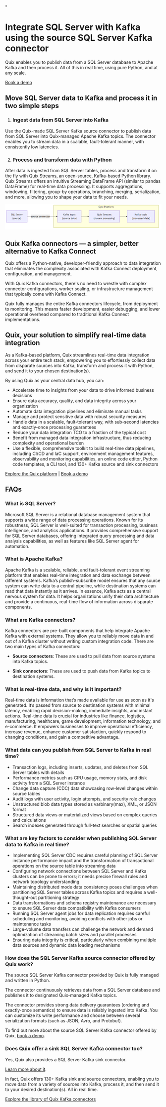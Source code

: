 <!--- BEGIN MARKDOWN --->
"
# Integrate SQL Server with Kafka using the source SQL Server Kafka connector

Quix enables you to publish data from a SQL Server database to Apache Kafka and then process it. All of this in real time, using pure Python, and at any scale. 

[Book a demo](https://share.hsforms.com/1iW0TmZzKQMChk0lxd_tGiw4yjw2)

## Move SQL Server data to Kafka and process it in two simple steps

1. ### Ingest data from SQL Server into Kafka

Use the Quix-made SQL Server Kafka source connector to publish data from SQL Server into Quix-managed Apache Kafka topics. The connector enables you to stream data in a scalable, fault-tolerant manner, with consistently low latencies. 

2. ### Process and transform data with Python

After data is ingested from SQL Server tables, process and transform it on the fly with Quix Streams, an open-source, Kafka-based Python library. Quix Streams offers an intuitive Streaming DataFrame API (similar to pandas DataFrame) for real-time data processing. It supports aggregations, windowing, filtering, group-by operations, branching, merging, serialization, and more, allowing you to shape your data to fit your needs.

![Diagram](images/MicrosoftSQL-source_diagram_1.png)

## Quix Kafka connectors — a simpler, better alternative to Kafka Connect

Quix offers a Python-native, developer-friendly approach to data integration that eliminates the complexity associated with Kafka Connect deployment, configuration, and management. 

With Quix Kafka connectors, there's no need to wrestle with complex connector configurations, worker scaling, or infrastructure management that typically come with Kafka Connect.

Quix fully manages the entire Kafka connectors lifecycle, from deployment to monitoring. This means faster development, easier debugging, and lower operational overhead compared to traditional Kafka Connect implementations.

## Quix, your solution to simplify real-time data integration

As a Kafka-based platform, Quix streamlines real-time data integration across your entire tech stack, empowering you to effortlessly collect data from disparate sources into Kafka, transform and process it with Python, and send it to your chosen destination(s).

By using Quix as your central data hub, you can:

* Accelerate time to insights from your data to drive informed business decisions  
* Ensure data accuracy, quality, and data integrity across your organization  
* Automate data integration pipelines and eliminate manual tasks  
* Manage and protect sensitive data with robust security measures  
* Handle data in a scalable, fault-tolerant way, with sub-second latencies and exactly-once processing guarantees  
* Reduce your data integration TCO to a fraction of the typical cost  
* Benefit from managed data integration infrastructure, thus reducing complexity and operational burden  
* Use a flexible, comprehensive toolkit to build real-time data pipelines, including CI/CD and IaC support, environment management features, observability and monitoring capabilities, an online code editor, Python code templates, a CLI tool, and 130+ Kafka source and sink connectors

[Explore the Quix platform](https://portal.demo.quix.io/?workspace=demo-iotphonedemo-prod)          |           [Book a demo](https://share.hsforms.com/1iW0TmZzKQMChk0lxd_tGiw4yjw2)

## FAQs

### What is SQL Server?

Microsoft SQL Server is a relational database management system that supports a wide range of data processing operations. Known for its robustness, SQL Server is well-suited for transaction processing, business intelligence, and analytics applications. It provides comprehensive support for SQL Server databases, offering integrated query processing and data analysis capabilities, as well as features like SQL Server agent for automation.

### What is Apache Kafka?

Apache Kafka is a scalable, reliable, and fault-tolerant event streaming platform that enables real-time integration and data exchange between different systems. Kafka’s publish-subscribe model ensures that any source system can write data to a central pipeline, while destination systems can read that data instantly as it arrives. In essence, Kafka acts as a central nervous system for data. It helps organizations unify their data architecture and provide a continuous, real-time flow of information across disparate components.

### What are Kafka connectors?

Kafka connectors are pre-built components that help integrate Apache Kafka with external systems. They allow you to reliably move data in and out of a Kafka cluster without writing custom integration code. There are two main types of Kafka connectors:

* **Source connectors**: These are used to pull data from source systems into Kafka topics.

* **Sink connectors**: These are used to push data from Kafka topics to destination systems.

### What is real-time data, and why is it important?

Real-time data is information that’s made available for use as soon as it's generated. It’s passed from source to destination systems with minimal latency, enabling rapid decision-making, immediate insights, and instant actions. Real-time data is crucial for industries like finance, logistics, manufacturing, healthcare, game development, information technology, and e-commerce. It empowers businesses to improve operational efficiency, increase revenue, enhance customer satisfaction, quickly respond to changing conditions, and gain a competitive advantage.

### What data can you publish from SQL Server to Kafka in real time?

* Transaction logs, including inserts, updates, and deletes from SQL Server tables with details  
* Performance metrics such as CPU usage, memory stats, and disk activity from a SQL Server instance  
* Change data capture (CDC) data showcasing row-level changes within source tables  
* Audit logs with user activity, login attempts, and security role changes  
* Unstructured blob data types stored as varbinary(max), XML, or JSON format  
* Structured data views or materialized views based on complex queries and calculations  
* Search indexes generated through full-text searches or spatial queries

### What are key factors to consider when publishing SQL Server data to Kafka in real time?

* Implementing SQL Server CDC requires careful planning of SQL Server instance performance impact and the transformation of transactional operations on the source table into streaming data  
* Configuring network connections between SQL Server and Kafka clusters can be prone to errors; it needs precise firewall rules and network topology understanding  
* Maintaining distributed mode data consistency poses challenges when partitioning SQL Server tables across Kafka topics and requires a well-thought-out partitioning strategy  
* Data transformations and schema registry maintenance are necessary to ensure SQL Server data compatibility with Kafka consumers  
* Running SQL Server agent jobs for data replication requires careful scheduling and monitoring, avoiding conflicts with other jobs or maintenance tasks  
* Large-volume data transfers can challenge the network and demand optimization of streaming batch sizes and parallel processes  
* Ensuring data integrity is critical, particularly when combining multiple data sources and dynamic data loading mechanisms

### How does the SQL Server Kafka source connector offered by Quix work?

The source SQL Server Kafka connector provided by Quix is fully managed and written in Python. 

The connector continuously retrieves data from a SQL Server database and publishes it to designated Quix-managed Kafka topics.  

The connector provides strong data delivery guarantees (ordering and exactly-once semantics) to ensure data is reliably ingested into Kafka. You can customize its write performance and choose between several serialization formats (such as JSON, Avro, and Protobuf).  

To find out more about the source SQL Server Kafka connector offered by Quix, [book a demo](https://share.hsforms.com/1iW0TmZzKQMChk0lxd_tGiw4yjw2).

### Does Quix offer a sink SQL Server Kafka connector too?

Yes, Quix also provides a SQL Server Kafka sink connector.

[Learn more about it](../../../quix-streams/sinks/coming-soon/MicrosoftSQL-sink.md).

In fact, Quix offers 130+ Kafka sink and source connectors, enabling you to move data from a variety of sources into Kafka, process it, and then send it to your desired destination(s). All in real time.

[Explore the library of Quix Kafka connectors](https://quix.io/connectors)
<!--- END MARKDOWN --->